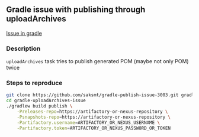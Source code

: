 ## Gradle issue with publishing through uploadArchives

[Issue in gradle](https://github.com/gradle/gradle/issues/3003)

### Description

`uploadArchives` task tries to publish generated POM (maybe not only POM) twice

### Steps to reproduce

```bash
git clone https://github.com/saksmt/gradle-publish-issue-3003.git gradle-uploadArchives-issue
cd gradle-uploadArchives-issue
./gradlew build publish \
    -Preleases-repo=https://artifactory-or-nexus-repository \
    -Psnapshots-repo=https://artifactory-or-nexus-repository \
    -Partifactory.username=ARTIFACTORY_OR_NEXUS_USERNAME \
    -Partifactory.token=ARTIFACTORY_OR_NEXUS_PASSWORD_OR_TOKEN
```
